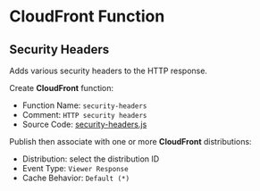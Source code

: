 # CloudFront Function
## Security Headers

Adds various security headers to the HTTP response.

Create **CloudFront** function:

- Function Name: `security-headers`
- Comment: `HTTP security headers`
- Source Code: [security-headers.js](security-headers.js)

Publish then associate with one or more **CloudFront** distributions:

- Distribution: select the distribution ID
- Event Type: `Viewer Response`
- Cache Behavior: `Default (*)`
